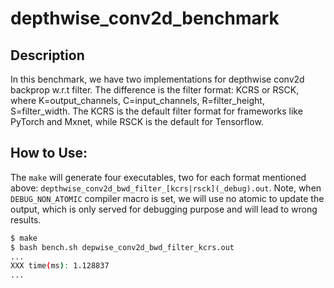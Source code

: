 # depthwise_conv2d_benchmark

## Description
In this benchmark, we have two implementations for depthwise conv2d backprop
w.r.t filter. The difference is the filter format: KCRS or RSCK, where
K=output_channels, C=input_channels, R=filter_height, S=filter_width. The KCRS
is the default filter format for frameworks like PyTorch and Mxnet, while RSCK
is the default for Tensorflow.

## How to Use:
The `make` will generate four executables, two for each format mentioned above:
`depthwise_conv2d_bwd_filter_[kcrs|rsck](_debug).out`. Note, when
`DEBUG_NON_ATOMIC` compiler macro is set, we will use no atomic to update the
output, which is only served for debugging purpose and will lead to wrong
results.

```bash
$ make
$ bash bench.sh depwise_conv2d_bwd_filter_kcrs.out
...
XXX time(ms): 1.128837
...
```

